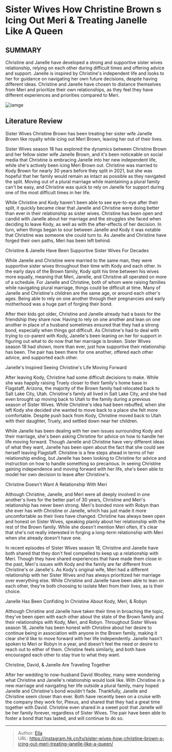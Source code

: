 # Sister Wives How Christine Brown s Icing Out Meri &amp; Treating Janelle Like A Queen


## SUMMARY 



  Christine and Janelle have developed a strong and supportive sister wives relationship, relying on each other during difficult times and offering advice and support.   Janelle is inspired by Christine&#39;s independent life and looks to her for guidance on navigating her own future decisions, despite having different ideas.   Christine and Janelle have chosen to distance themselves from Meri and prioritize their own relationships, as they feel they have different experiences and priorities compared to Meri.  

![iamge](https://static1.srcdn.com/wordpress/wp-content/uploads/2023/11/sister-wives_-how-christine-brown-s-icing-out-meri-treating-janelle-like-a-queen.jpg)

## Literature Review
Sister Wives Christine Brown has been treating her sister wife Janelle Brown like royalty while icing out Meri Brown, leaving her out of their lives.




Sister Wives season 18 has explored the dynamics between Christine Brown and her fellow sister wife Janelle Brown, and it&#39;s been noticeable on social media that Christine is embracing Janelle into her new independent life, while she&#39;s actively been icing Meri Brown out. Christine was married to Kody Brown for nearly 30 years before they split in 2021, but she was hopeful that her family would remain as intact as possible as they navigated the split. Moving out of a plural marriage while maintaining a plural family can&#39;t be easy, and Christine was quick to rely on Janelle for support during one of the most difficult times in her life.




While Christine and Kody haven&#39;t been able to see eye-to-eye after their split, it quickly became clear that Janelle and Christine were doing better than ever in their relationship as sister wives. Christine has been open and candid with Janelle about her marriage and the struggles she faced when deciding to leave Kody, as well as with the after-effects of her decision. In turn, when things began to sour between Janelle and Kody it was notable that Christine was someone she could turn to. As Janelle and Christine have forged their own paths, Meri has been left behind.


 Christine &amp; Janelle Have Been Supportive Sister Wives For Decades 
          

While Janelle and Christine were married to the same man, they were supportive sister wives throughout their time with Kody and each other. In the early days of the Brown family, Kody split his time between his wives more equally, meaning that Meri, Janelle, and Christine all operated on more of a schedule. For Janelle and Christine, both of whom were raising families while navigating plural marriage, things could be difficult at time. Many of Janelle and Christine&#39;s children are the same age, or around each other&#39;s ages. Being able to rely on one another through their pregnancies and early motherhood was a huge part of forging their bond.




After their kids got older, Christine and Janelle already had a basis for the friendship they share now. Having to rely on one another and lean on one another in place of a husband sometimes ensured that they had a strong bond, especially when things got difficult. As Christine&#39;s had to deal with trying to co-parent with Kody, Janelle&#39;s been leaning on her for support in figuring out what to do now that her marriage is broken. Sister Wives season 18 had shown, more than ever, just how supportive their relationship has been. The pair has been there for one another, offered each other advice, and supported each other.



 Janelle&#39;s Inspired Seeing Christine&#39;s Life Moving Forward 
          

After leaving Kody, Christine had some difficult decisions to make. While she was happily raising Truely closer to their family&#39;s home base in Flagstaff, Arizona, the majority of the Brown family had relocated back to Salt Lake City, Utah. Christine&#39;s family all lived in Salt Lake City, and she had even brought up moving back to Utah to the family during a previous season of Sister Wives. While Christine&#39;s idea had been rebuffed, when she left Kody she decided she wanted to move back to a place she felt more comfortable. Despite push back from Kody, Christine moved back to Utah with their daughter, Truely, and settled down near her children.




While Janelle has been dealing with her own issues surrounding Kody and their marriage, she&#39;s been asking Christine for advice on how to handle her life moving forward. Though Janelle and Christine have very different ideas of what they want, Janelle has been open about the fact that she could see herself leaving Flagstaff. Christine is a few steps ahead in terms of her relationship ending, but Janelle has been looking to Christine for advice and instruction on how to handle something so precarious. In seeing Christine gaining independence and moving forward with her life, she&#39;s been able to model her own decision to leave after Christine&#39;s.



 Christine Doesn&#39;t Want A Relationship With Meri 
          

Although Christine, Janelle, and Meri were all deeply involved in one another&#39;s lives for the better part of 30 years, Christine and Meri&#39;s relationship has never been strong. Meri&#39;s bonded more with Robyn than she ever has with Christine or Janelle, which has just made it more uncomfortable as their lives have changed. Christine has always been open and honest on Sister Wives, speaking plainly about her relationship with the rest of the Brown family. While she doesn&#39;t mention Meri often, it&#39;s clear that she&#39;s not really interested in forging a long-term relationship with Meri when she already doesn&#39;t have one.




In recent episodes of Sister Wives season 18, Christine and Janelle have both shared that they don&#39;t feel compelled to keep up a relationship with Meri. Though they have shared experiences that have made them close in the past, Meri&#39;s issues with Kody and the family are far different from Christine&#39;s or Janelle&#39;s. As Kody&#39;s original wife, Meri had a different relationship with her Sister Wives and has always prioritized her marriage over everything else. While Christine and Janelle have been able to lean on each other, they&#39;re both choosing to isolate Meri from their lives, as is their choice.



 Janelle Has Been Confiding In Christine About Kody, Meri, &amp; Robyn 
          

Although Christine and Janelle have taken their time in broaching the topic, they&#39;ve been open with each other about the state of the Brown family and their relationships with Kody, Meri, and Robyn. Throughout Sister Wives season 18, Janelle has been honest with Christine about her desire to continue being in association with anyone in the Brown family, making it clear she&#39;d like to move forward with her life independently. Janelle hasn&#39;t spoken to Meri or Robyn in a year, and doesn&#39;t feel the need or desire to reach out to either of them. Christine feels similarly, and both have encouraged each other to stay true to what they want.






 Christine, David, &amp; Janelle Are Traveling Together 

 

After her wedding to now-husband David Woolley, many were wondering what Christine and Janelle&#39;s relationship would look like. With Christine in a new marriage and navigating her life outside a plural family, many hoped Janelle and Christine&#39;s bond wouldn&#39;t fade. Thankfully, Janelle and Christine seem closer than ever. Both have recently been on a cruise with the company they work for, Plexus, and shared that they had a great time together with David. Christine even shared in a sweet post that Janelle will be her family forever, regardless of Sister Wives. The pair have been able to foster a bond that has lasted, and will continue to do so.



---

> Author: [Ella](https://instagram.hk.cn/)  
> URL: https://instagram.hk.cn/tv/sister-wives-how-christine-brown-s-icing-out-meri-treating-janelle-like-a-queen/  


